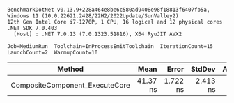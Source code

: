 ```

BenchmarkDotNet v0.13.9+228a464e8be6c580ad9408e98f18813f6407fb5a, Windows 11 (10.0.22621.2428/22H2/2022Update/SunValley2)
12th Gen Intel Core i7-1270P, 1 CPU, 16 logical and 12 physical cores
.NET SDK 7.0.403
  [Host] : .NET 7.0.13 (7.0.1323.51816), X64 RyuJIT AVX2

Job=MediumRun  Toolchain=InProcessEmitToolchain  IterationCount=15  
LaunchCount=2  WarmupCount=10  

```
| Method                         | Mean     | Error    | StdDev   | Allocated |
|------------------------------- |---------:|---------:|---------:|----------:|
| CompositeComponent_ExecuteCore | 41.37 ns | 1.722 ns | 2.413 ns |         - |

